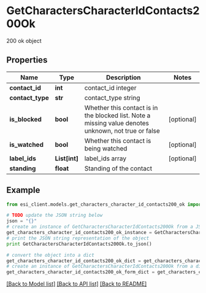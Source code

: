 # GetCharactersCharacterIdContacts200Ok

200 ok object

## Properties

Name | Type | Description | Notes
------------ | ------------- | ------------- | -------------
**contact_id** | **int** | contact_id integer | 
**contact_type** | **str** | contact_type string | 
**is_blocked** | **bool** | Whether this contact is in the blocked list. Note a missing value denotes unknown, not true or false | [optional] 
**is_watched** | **bool** | Whether this contact is being watched | [optional] 
**label_ids** | **List[int]** | label_ids array | [optional] 
**standing** | **float** | Standing of the contact | 

## Example

```python
from esi_client.models.get_characters_character_id_contacts200_ok import GetCharactersCharacterIdContacts200Ok

# TODO update the JSON string below
json = "{}"
# create an instance of GetCharactersCharacterIdContacts200Ok from a JSON string
get_characters_character_id_contacts200_ok_instance = GetCharactersCharacterIdContacts200Ok.from_json(json)
# print the JSON string representation of the object
print GetCharactersCharacterIdContacts200Ok.to_json()

# convert the object into a dict
get_characters_character_id_contacts200_ok_dict = get_characters_character_id_contacts200_ok_instance.to_dict()
# create an instance of GetCharactersCharacterIdContacts200Ok from a dict
get_characters_character_id_contacts200_ok_form_dict = get_characters_character_id_contacts200_ok.from_dict(get_characters_character_id_contacts200_ok_dict)
```
[[Back to Model list]](../README.md#documentation-for-models) [[Back to API list]](../README.md#documentation-for-api-endpoints) [[Back to README]](../README.md)


